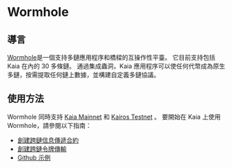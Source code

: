 # Wormhole

## 導言<a id="introduction"></a>

[Wormhole](https://wormhole.com/docs/)是一個支持多鏈應用程序和橋樑的互操作性平臺。 它目前支持包括 Kaia 在內的 30 多條鏈。 通過集成蟲洞，Kaia 應用程序可以使任何代幣成為原生多鏈，按需提取任何鏈上數據，並構建自定義多鏈協議。

## 使用方法<a id="usage"></a>

Wormhole 同時支持 [Kaia Mainnet](https://wormhole.com/docs/build/start-building/supported-networks/evm/#__tabbed_34_1) 和 [Kairos Testnet](https://wormhole.com/docs/build/start-building/supported-networks/evm/#__tabbed_35_1) 。 要開始在 Kaia 上使用 Wormhole，請參閱以下指南：

- [創建跨鏈信息傳遞合約](https://wormhole.com/docs/tutorials/messaging/cross-chain-contracts/)
- [創建跨鏈令牌傳輸](https://wormhole.com/docs/tutorials/messaging/cross-chain-token-contracts/)
- [Github 示例](https://github.com/wormhole-foundation/wormhole-examples)
